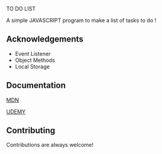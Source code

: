 TO DO LIST

A simple JAVASCRIPT program to make a list of tasks to do !
## Acknowledgements

 - Event Listener
 - Object Methods
 - Local Storage


## Documentation

[MDN](https://developer.mozilla.org/fr/)

[UDEMY](https://www.udemy.com/)


## Contributing

Contributions are always welcome!





